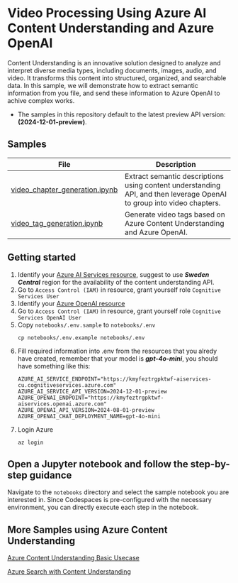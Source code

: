 # Video Processing Using Azure AI Content Understanding and Azure OpenAI

Content Understanding is an innovative solution designed to analyze and interpret diverse media types, including documents, images, audio, and video. It transforms this content into structured, organized, and searchable data. In this sample, we will demonstrate how to extract semantic information from you file, and send these information to Azure OpenAI to achive complex works.


- The samples in this repository default to the latest preview API version: **(2024-12-01-preview)**.


## Samples

| File | Description |
| --- | --- |
| [video_chapter_generation.ipynb](video_chapter_generation.ipynb) | Extract semantic descriptions using content understanding API, and then leverage OpenAI to group into video chapters. |
| [video_tag_generation.ipynb](video_tag_generation.ipynb) | Generate video tags based on Azure Content Understanding and Azure OpenAI. |

## Getting started

1. Identify your [Azure AI Services resource](docs/create_azure_ai_service.md), suggest to use ***Sweden Central*** region for the availability of the content understanding API.
1. Go to `Access Control (IAM)` in resource, grant yourself role `Cognitive Services User`
1. Identify your [Azure OpenAI resource](https://learn.microsoft.com/en-us/azure/ai-services/openai/how-to/create-resource?pivots=web-portal)
1. Go to `Access Control (IAM)` in resource, grant yourself role `Cognitive Services OpenAI User`
1. Copy `notebooks/.env.sample` to `notebooks/.env`
   ```shell
   cp notebooks/.env.example notebooks/.env
   ```
1. Fill required information into .env from the resources that you alredy have created, remember that your model is ***gpt-4o-mini***, you should have something like this:
   ```shell
   AZURE_AI_SERVICE_ENDPOINT="https://kmyfeztrgpktwf-aiservices-cu.cognitiveservices.azure.com"
   AZURE_AI_SERVICE_API_VERSION=2024-12-01-preview
   AZURE_OPENAI_ENDPOINT="https://kmyfeztrgpktwf-aiservices.openai.azure.com"
   AZURE_OPENAI_API_VERSION=2024-08-01-preview
   AZURE_OPENAI_CHAT_DEPLOYMENT_NAME=gpt-4o-mini
   ```
1. Login Azure
   ```shell
   az login
   ```

## Open a Jupyter notebook and follow the step-by-step guidance

Navigate to the `notebooks` directory and select the sample notebook you are interested in. Since Codespaces is pre-configured with the necessary environment, you can directly execute each step in the notebook.

## More Samples using Azure Content Understanding
[Azure Content Understanding Basic Usecase](https://github.com/Azure-Samples/azure-ai-content-understanding-python)

[Azure Search with Content Understanding](https://github.com/Azure-Samples/azure-ai-search-with-content-understanding-python)